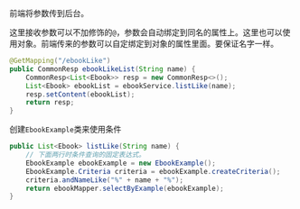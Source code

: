 前端将参数传到后台。

这里接收参数可以不加修饰的`@`，参数会自动绑定到同名的属性上。这里也可以使用对象。前端传来的参数可以自定绑定到对象的属性里面。要保证名字一样。

```java
@GetMapping("/ebookLike")
public CommonResp ebookLikeList(String name) {
    CommonResp<List<Ebook>> resp = new CommonResp<>();
    List<Ebook> ebookList = ebookService.listLike(name);
    resp.setContent(ebookList);
    return resp;
}
```

创建`EbookExample`类来使用条件

```java
public List<Ebook> listLike(String name) {
    // 下面两行时条件查询的固定表达式。
    EbookExample ebookExample = new EbookExample();
    EbookExample.Criteria criteria = ebookExample.createCriteria();
    criteria.andNameLike("%" + name + "%");
    return ebookMapper.selectByExample(ebookExample);
}
```